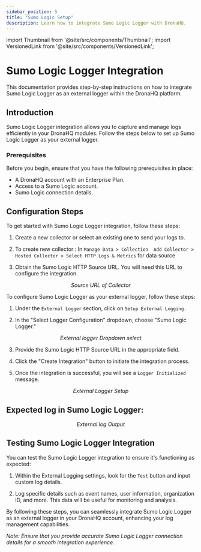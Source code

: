 ```yaml
---
sidebar_position: 5
title: "Sumo Logic Setup"
description: Learn how to integrate Sumo Logic Logger with DronaHQ.
---
```


import Thumbnail from '@site/src/components/Thumbnail';
import VersionedLink from '@site/src/components/VersionedLink';

# Sumo Logic Logger Integration

This documentation provides step-by-step instructions on how to integrate Sumo Logic Logger as an external logger within the DronaHQ platform.

## Introduction

Sumo Logic Logger integration allows you to capture and manage logs efficiently in your DronaHQ modules. Follow the steps below to set up Sumo Logic Logger as your external logger.

### Prerequisites

Before you begin, ensure that you have the following prerequisites in place:

- A DronaHQ account with an Enterprise Plan.
- Access to a Sumo Logic account.
- Sumo Logic connection details.

## Configuration Steps

To get started with Sumo Logic Logger integration, follow these steps:

1. Create a new collector or select an existing one to send your logs to.
2. To create new collector : In `Manage Data > Collection 
Add Collector > Hosted Collector > Select HTTP Logs & Metrics` for data source

3. Obtain the Sumo Logic HTTP Source URL. You will need this URL to configure the integration.

<figure>
  <Thumbnail src="/img/external-logger/sourceurl-sumologic.png" alt="Source URL of Collector" width='100%'/>
  <figcaption align="center"><i>Source URL of Collector</i></figcaption>
</figure>


To configure Sumo Logic Logger as your external logger, follow these steps:

1. Under the `External Logger` section, click on `Setup External Logging.`

2. In the "Select Logger Configuration" dropdown, choose "Sumo Logic Logger."

<figure>
  <Thumbnail src="/img/external-logger/dropdown-logger.png" alt="External logger Dropdown select" width='100%'/>
  <figcaption align="center"><i>External logger Dropdown select</i></figcaption>
</figure>

3. Provide the Sumo Logic HTTP Source URL in the appropriate field.

4. Click the "Create Integration" button to initiate the integration process.

5. Once the integration is successful, you will see a `Logger Initialized` message.

<figure>
  <Thumbnail src="/img/external-logger/external-logger-setup.png" alt="External Logger Setup" width='100%'/>
  <figcaption align="center"><i>External Logger Setup</i></figcaption>
</figure>

## Expected log in Sumo Logic Logger:

<figure>
  <Thumbnail src="/img/external-logger/output-sumologic.png" alt="External log Output" width='100%'/>
  <figcaption align = "center"><i>External log Output</i></figcaption>
</figure>

## Testing Sumo Logic Logger Integration

You can test the Sumo Logic Logger integration to ensure it's functioning as expected:

1. Within the External Logging settings, look for the `Test` button and input custom log details.

2. Log specific details such as event names, user information, organization ID, and more. This data will be useful for monitoring and analysis.

By following these steps, you can seamlessly integrate Sumo Logic Logger as an external logger in your DronaHQ account, enhancing your log management capabilities.

*Note: Ensure that you provide accurate Sumo Logic Logger connection details for a smooth integration experience.*
